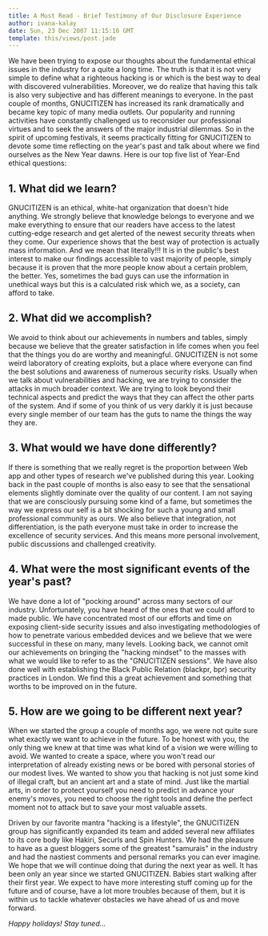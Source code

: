 ```yaml
---
title: A Must Read - Brief Testimony of Our Disclosure Experience
author: ivana-kalay
date: Sun, 23 Dec 2007 11:15:16 GMT
template: this/views/post.jade
---
```


We have been trying to expose our thoughts about the fundamental ethical issues in the industry for a quite a long time. The truth is that it is not very simple to define what a righteous hacking is or which is the best way to deal with discovered vulnerabilities. Moreover, we do realize that having this talk is also very subjective and has different meanings to everyone. In the past couple of months, GNUCITIZEN has increased its rank dramatically and became key topic of many media outlets. Our popularity and running activities have constantly challenged us to reconsider our professional virtues and to seek the answers of the major industrial dilemmas. So in the spirit of upcoming festivals, it seems practically fitting for GNUCITIZEN to devote some time reflecting on the year's past and talk about where we find ourselves as the New Year dawns. Here is our top five list of Year-End ethical questions:

## 1. What did we learn?

GNUCITIZEN is an ethical, white-hat organization that doesn't hide anything. We strongly believe that knowledge belongs to everyone and we make everything to ensure that our readers have access to the latest cutting-edge research and get alerted of the newest security threats when they come. Our experience shows that the best way of protection is actually mass information. And we mean that literally!!! It is in the public's best interest to make our findings accessible to vast majority of people, simply because it is proven that the more people know about a certain problem, the better. Yes, sometimes the bad guys can use the information in unethical ways but this is a calculated risk which we, as a society, can afford to take.

## 2. What did we accomplish?

We avoid to think about our achievements in numbers and tables, simply because we believe that the greater satisfaction in life comes when you feel that the things you do are worthy and meaningful. GNUCITIZEN is not some weird laboratory of creating exploits, but a place where everyone can find the best solutions and awareness of numerous security risks. Usually when we talk about vulnerabilities and hacking, we are trying to consider the attacks in much broader context. We are trying to look beyond their technical aspects and predict the ways that they can affect the other parts of the system. And if some of you think of us very darkly it is just because every single member of our team has the guts to name the things the way they are.

## 3. What would we have done differently?

If there is something that we really regret is the proportion between Web app and other types of research we've published during this year. Looking back in the past couple of months is also easy to see that the sensational elements slightly dominate over the quality of our content. I am not saying that we are consciously pursuing some kind of a fame, but sometimes the way we express our self is a bit shocking for such a young and small professional community as ours. We also believe that integration, not differentiation, is the path everyone must take in order to increase the excellence of security services. And this means more personal involvement, public discussions and challenged creativity.

## 4. What were the most significant events of the year's past?

We have done a lot of "pocking around" across many sectors of our industry. Unfortunately, you have heard of the ones that we could afford to made public. We have concentrated most of our efforts and time on exposing client-side security issues and also investigating methodologies of how to penetrate various embedded devices and we believe that we were successful in these on many, many levels. Looking back, we cannot omit our achievements on bringing the "hacking mindset" to the masses with what we would like to refer to as the "GNUCITIZEN sessions". We have also done well with establishing the Black Public Relation (blackpr, bpr) security practices in London. We find this a great achievement and something that worths to be improved on in the future.

## 5. How are we going to be different next year?

When we started the group a couple of months ago, we were not quite sure what exactly we want to achieve in the future. To be honest with you, the only thing we knew at that time was what kind of a vision we were willing to avoid. We wanted to create a space, where you won't read our interpretation of already existing news or be bored with personal stories of our modest lives. We wanted to show you that hacking is not just some kind of illegal craft, but an ancient art and a state of mind. Just like the martial arts, in order to protect yourself you need to predict in advance your enemy's moves, you need to choose the right tools and define the perfect moment not to attack but to save your most valuable assets.

Driven by our favorite mantra "hacking is a lifestyle", the GNUCITIZEN group has significantly expanded its team and added several new affiliates to its core body like Hakiri, Securls and Spin Hunters. We had the pleasure to have as a guest bloggers some of the greatest "samurais" in the industry and had the nastiest comments and personal remarks you can ever imagine. We hope that we will continue doing that during the next year as well. It has been only an year since we started GNUCITIZEN. Babies start walking after their first year. We expect to have more interesting stuff coming up for the future and of course, have a lot more troubles because of them, but it is within us to tackle whatever obstacles we have ahead of us and move forward.

_Happy holidays! Stay tuned..._
